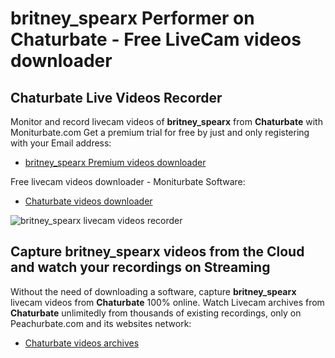 # britney_spearx Performer on Chaturbate - Free LiveCam videos downloader

## Chaturbate Live Videos Recorder

Monitor and record livecam videos of **britney_spearx** from **Chaturbate** with Moniturbate.com
Get a premium trial for free by just and only registering with your Email address:
* [britney_spearx Premium videos downloader](https://moniturbate.com/request-demo-licence-key.html)

Free livecam videos downloader - Moniturbate Software:
* [Chaturbate videos downloader](https://moniturbate.com/moniturbate-download-software.html)

![britney_spearx livecam videos recorder](https://peachurnet.com/templates/moniturbate-software.png)


## Capture britney_spearx videos from the Cloud and watch your recordings on Streaming

Without the need of downloading a software, capture **britney_spearx** livecam videos from **Chaturbate** 100% online.
Watch Livecam archives from **Chaturbate** unlimitedly from thousands of existing recordings, only on Peachurbate.com and its websites network:
* [Chaturbate videos archives](https://peachurnet.com/)